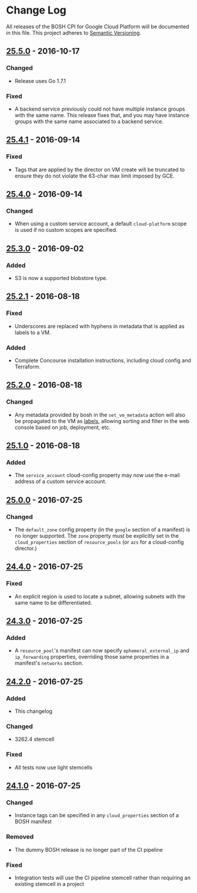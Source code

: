 # Change Log
All releases of the BOSH CPI for Google Cloud Platform will be documented in
this file. This project adheres to [Semantic Versioning](http://semver.org/).

## [25.5.0] - 2016-10-17

### Changed
- Release uses Go 1.7.1

### Fixed
- A backend service previously could not have multiple instance groups
  with the same name. This release fixes that, and you may have instance
  groups with the same name associated to a backend service.

## [25.4.1] - 2016-09-14

### Fixed
- Tags that are applied by the director on VM create will be truncated to ensure
  they do not violate the 63-char max limit imposed by GCE.

## [25.4.0] - 2016-09-14

### Changed
- When using a custom service account, a default `cloud-platform` scope is used if
  no custom scopes are specified.

## [25.3.0] - 2016-09-02

### Added
- S3 is now a supported blobstore type.

## [25.2.1] - 2016-08-18

### Fixed
- Underscores are replaced with hyphens in metadata that is applied as labels
  to a VM.

### Added
- Complete Concourse installation instructions, including cloud config and Terraform.

## [25.2.0] - 2016-08-18

### Changed
- Any metadata provided by bosh in the `set_vm_metadata` action will also be 
  propagated to the VM as [labels](https://cloud.google.com/compute/docs/label-or-tag-resources),
  allowing sorting and filter in the web console based on job, deployment, etc.

## [25.1.0] - 2016-08-18

### Added
- The `service_account` cloud-config property may now use the e-mail address
  of a custom service account.

## [25.0.0] - 2016-07-25

### Changed
- The `default_zone` config property (in the `google` section of a manifest)
  is no longer supported. The `zone` property must be explicitly set in the
  `cloud_properties` section of `resource_pools` (or `azs` for a cloud-config
  director.)

## [24.4.0] - 2016-07-25

### Fixed
- An explicit region is used to locate a subnet, allowing subnets with the same
  name to be differentiated.

## [24.3.0] - 2016-07-25

### Added
- A `resource_pool`'s manifest can now specify `ephemeral_external_ip` and
  `ip_forwarding` properties, overriding those same properties in a
  manifest's `networks` section.

## [24.2.0] - 2016-07-25

### Added
- This changelog

### Changed
- 3262.4 stemcell

### Fixed
- All tests now use light stemcells

## [24.1.0] - 2016-07-25

### Changed
- Instance tags can be specified in any `cloud_properties` section of a BOSH manifest

### Removed
- The dummy BOSH release is no longer part of the CI pipeline

### Fixed
- Integration tests will use the CI pipeline stemcell rather than requiring an existing stemcell in a project

[25.5.0]: https://github.com/cloudfoundry-incubator/bosh-google-cpi-release/compare/v25.4.1...v25.5.0
[25.4.1]: https://github.com/cloudfoundry-incubator/bosh-google-cpi-release/compare/v25.4.0...v25.4.1
[25.4.0]: https://github.com/cloudfoundry-incubator/bosh-google-cpi-release/compare/v25.3.0...v25.4.0
[25.3.0]: https://github.com/cloudfoundry-incubator/bosh-google-cpi-release/compare/v25.2.1...v25.3.0
[25.2.1]: https://github.com/cloudfoundry-incubator/bosh-google-cpi-release/compare/v25.2.0...v25.2.1
[25.2.0]: https://github.com/cloudfoundry-incubator/bosh-google-cpi-release/compare/v25.1.0...v25.2.0
[25.1.0]: https://github.com/cloudfoundry-incubator/bosh-google-cpi-release/compare/v25.0.0...v25.1.0
[25.0.0]: https://github.com/cloudfoundry-incubator/bosh-google-cpi-release/compare/v24.4.0...v25.0.0
[24.4.0]: https://github.com/cloudfoundry-incubator/bosh-google-cpi-release/compare/v24.3.0...v24.4.0
[24.3.0]: https://github.com/cloudfoundry-incubator/bosh-google-cpi-release/compare/v24.2.0...v24.3.0
[24.2.0]: https://github.com/cloudfoundry-incubator/bosh-google-cpi-release/compare/v24.1.0...v24.2.0
[24.1.0]: https://github.com/cloudfoundry-incubator/bosh-google-cpi-release/compare/v24...v24.1.0
